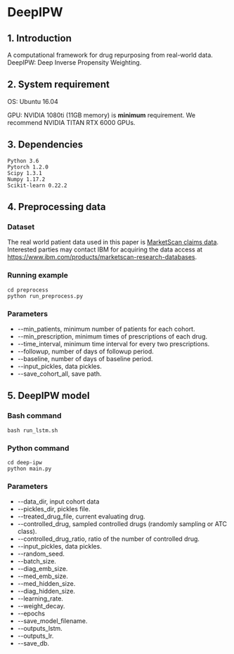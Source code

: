 # DeepIPW

## 1. Introduction
A computational framework for drug repurposing from real-world data. DeepIPW: Deep Inverse Propensity Weighting.

## 2. System requirement
OS: Ubuntu 16.04

GPU: NVIDIA 1080ti (11GB memory) is **minimum** requirement. We recommend NVIDIA TITAN RTX 6000 GPUs. 

## 3. Dependencies
```
Python 3.6
Pytorch 1.2.0
Scipy 1.3.1
Numpy 1.17.2
Scikit-learn 0.22.2
```

## 4. Preprocessing data
### Dataset
The real world patient data used in this paper is [MarketScan claims data](https://www.ibm.com/products/marketscan-research-databases). Interested parties may contact IBM for acquiring the data access at https://www.ibm.com/products/marketscan-research-databases.

### Running example
```
cd preprocess
python run_preprocess.py
```

### Parameters
- --min_patients, minimum number of patients for each cohort.
- --min_prescription, minimum times of prescriptions of each drug.
- --time_interval, minimum time interval for every two prescriptions.
- --followup, number of days of followup period.
- --baseline, number of days of baseline period.
- --input_pickles, data pickles.
- --save_cohort_all, save path.


## 5. DeepIPW model
### Bash command
```
bash run_lstm.sh
```
### Python command
```
cd deep-ipw
python main.py
```

### Parameters
- --data_dir, input cohort data
- --pickles_dir, pickles file.
- --treated_drug_file, current evaluating drug.
- --controlled_drug, sampled controlled drugs (randomly sampling or ATC class).
- --controlled_drug_ratio, ratio of the number of controlled drug.
- --input_pickles, data pickles.
- --random_seed.
- --batch_size.
- --diag_emb_size.
- --med_emb_size.
- --med_hidden_size.
- --diag_hidden_size.
- --learning_rate.
- --weight_decay.
- --epochs
- --save_model_filename.
- --outputs_lstm.
- --outputs_lr.
- --save_db.
